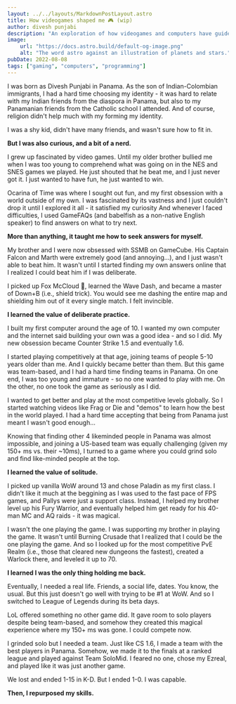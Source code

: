```yaml
---
layout: ../../layouts/MarkdownPostLayout.astro
title: How videogames shaped me 🎮 (wip)
author: divesh punjabi
description: "An exploration of how videogames and computers have guided my life."
image:
    url: "https://docs.astro.build/default-og-image.png"
    alt: "The word astro against an illustration of planets and stars."
pubDate: 2022-08-08
tags: ["gaming", "computers", "programming"]
---
```

I was born as Divesh Punjabi in Panama. As the son of Indian-Colombian immigrants, I had a hard time choosing my identity - it was hard to relate with my Indian friends from the diaspora in Panama, but also to my Panamanian friends from the Catholic school I attended. And of course, religion didn't help much with my forming my identity.

I was a shy kid, didn't have many friends, and wasn't sure how to fit in.

**But I was also curious, and a bit of a nerd.**

I grew up fascinated by video games. Until my older brother bullied me when I was too young to comprehend what was going on in the NES and SNES games we played. He just shouted that he beat me, and I just never got it. I just wanted to have fun, he just wanted to win.

Ocarina of Time was where I sought out fun, and my first obsession with a world outside of my own. I was fascinated by its vastness and I just couldn't drop it until I explored it all - it satisfied my curiosity And whenever I faced difficulties, I used GameFAQs (and babelfish as a non-native English speaker) to find answers on what to try next.

**More than anything, it taught me how to seek answers for myself.**

My brother and I were now obsessed with SSMB on GameCube. His Captain Falcon and Marth were extremely good (and annoying...), and I just wasn't able to beat him. It wasn't until I started finding my own answers online that I realized I could beat him if I was deliberate.

I picked up Fox McCloud 🦊, learned the Wave Dash, and became a master of Down+B (i.e., shield trick). You would see me dashing the entire map and shielding him out of it every single match. I felt invincible.

**I learned the value of deliberate practice.**

I built my first computer around the age of 10. I wanted my own computer and the internet said building your own was a good idea - and so I did. My new obsession became Counter Strike 1.5 and eventually 1.6.

I started playing competitively at that age, joining teams of people 5-10 years older than me. And I quickly became better than them. But this game was team-based, and I had a hard time finding teams in Panama. On one end, I was too young and immature - so no one wanted to play with me. On the other, no one took the game as seriously as I did.

I wanted to get better and play at the most competitive levels globally. So I started watching videos like Frag or Die and "demos" to learn how the best in the world played. I had a hard time accepting that being from Panama just meant I wasn't good enough...

Knowing that finding other 4 likeminded people in Panama was almost impossible, and joining a US-based team was equally challenging (given my 150+ ms vs. their ~10ms), I turned to a game where you could grind solo and find like-minded people at the top.

**I learned the value of solitude.**

I picked up vanilla WoW around 13 and chose Paladin as my first class. I didn't like it much at the beggining as I was used to the fast pace of FPS games, and Pallys were just a support class. Instead, I helped my brother level up his Fury Warrior, and eventually helped him get ready for his 40-man MC and AQ raids - it was magical.

I wasn't the one playing the game. I was supporting my brother in playing the game. It wasn't until Burning Crusade that I realized that I could be the one playing the game. And so I looked up for the most competitive PvE Realm (i.e., those that cleared new dungeons the fastest), created a Warlock there, and leveled it up to 70. 

**I learned I was the only thing holding me back.**

Eventually, I needed a real life. Friends, a social life, dates. You know, the usual. But this just doesn't go well with trying to be #1 at WoW. And so I switched to League of Legends during its beta days.

LoL offered something no other game did. It gave room to solo players despite being team-based, and somehow they created this magical experience where my 150+ ms was gone. I could compete now.

I grinded solo but I needed a team. Just like CS 1.6, I made a team with the best players in Panama. Somehow, we made it to the finals at a ranked league and played against Team SoloMid. I feared no one, chose my Ezreal, and played like it was just another game.

We lost and ended 1-15 in K-D. But I ended 1-0. I was capable.

**Then, I repurposed my skills.**

